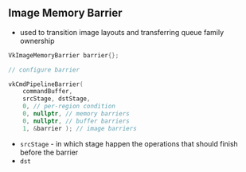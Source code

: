 ## Image Memory Barrier

- used to transition image layouts and transferring queue family ownership

```c++
VkImageMemoryBarrier barrier{};

// configure barrier

vkCmdPipelineBarrier( 
	commandBuffer, 
	srcStage, dstStage, 
	0, // per-region condition
	0, nullptr, // memory barriers
	0, nullptr, // buffer barriers
	1, &barrier ); // image barriers
```

- `srcStage` - in which stage happen the operations that should finish before the barrier
- `dst`